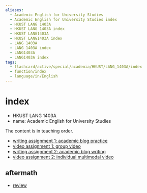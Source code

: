 ```yaml
---
aliases:
  - Academic English for University Studies
  - Academic English for University Studies index
  - HKUST LANG 1403A
  - HKUST LANG 1403A index
  - HKUST LANG1403A
  - HKUST LANG1403A index
  - LANG 1403A
  - LANG 1403A index
  - LANG1403A
  - LANG1403A index
tags:
  - flashcard/active/special/academia/HKUST/LANG_1403A/index
  - function/index
  - language/in/English
---
```


# index

- HKUST LANG 1403A
- name: Academic English for University Studies

The content is in teaching order.

- [writing assignment 1: academic blog practice](writing%20assignment%201%20-%20academic%20blog%20practice/)
- [video assignment 1: group video](video%20assignment%201%20-%20group%20video/)
- [writing assignment 2: academic blog writing](writing%20assignment%202%20-%20academic%20blog%20writing/)
- [video assignment 2: individual multimodal video](video%20assignment%202%20-%20individual%20multimodal%20video/)

## aftermath

- [review](review.md)
